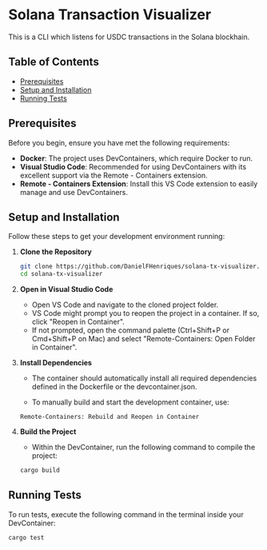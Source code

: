 # Solana Transaction Visualizer

This is a CLI which listens for USDC transactions in the Solana blockhain.

## Table of Contents

- [Prerequisites](#prerequisites)
- [Setup and Installation](#setup-and-installation)
- [Running Tests](#running-tests)

## Prerequisites

Before you begin, ensure you have met the following requirements:
- **Docker**: The project uses DevContainers, which require Docker to run.
- **Visual Studio Code**: Recommended for using DevContainers with its excellent support via the Remote - Containers extension.
- **Remote - Containers Extension**: Install this VS Code extension to easily manage and use DevContainers.

## Setup and Installation

Follow these steps to get your development environment running:

1. **Clone the Repository**
   ```bash
   git clone https://github.com/DanielFHenriques/solana-tx-visualizer.git
   cd solana-tx-visualizer

2. **Open in Visual Studio Code**
    - Open VS Code and navigate to the cloned project folder.
    - VS Code might prompt you to reopen the project in a container. If so, click "Reopen in Container".
    - If not prompted, open the command palette (Ctrl+Shift+P or Cmd+Shift+P on Mac) and select "Remote-Containers: Open Folder in Container".

3. **Install Dependencies**
    - The container should automatically install all required dependencies defined in the Dockerfile or the devcontainer.json.

    - To manually build and start the development container, use:
    ```
    Remote-Containers: Rebuild and Reopen in Container

4. **Build the Project**
    - Within the DevContainer, run the following command to compile the project:
    ```bash
    cargo build

## Running Tests
To run tests, execute the following command in the terminal inside your DevContainer:
```bash
cargo test
```
